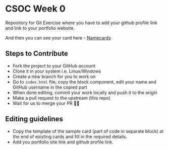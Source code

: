 # CSOC Week 0
Repository for Git Exercise where you have to add your github profile link and link to your portfolio website.

And then you can see your card here - [Namecards]()

## Steps to Contribute

-   Fork the project to your GitHub account
-   Clone it in your system i.e. Linux/Windows
-   Create a new branch for you to work on
-   Go to `index.html` file, copy the block component, edit your name and GitHub username in the copied part
-   When done editing, commit your work locally and push it to the origin
-   Make a pull request to the upstream (this repo)
-   Wait for us to merge your PR :man_technologist:

## Editing guidelines

-   Copy the template of the sample card (part of code in separate block) at the end of existing cards and fill in the required details.
-   Add you portfolio site link and github profile link.
